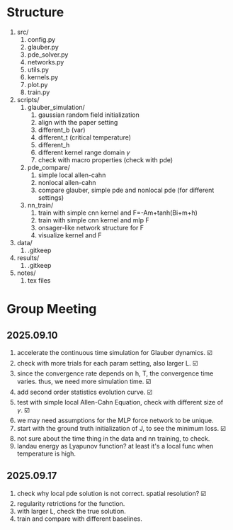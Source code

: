 #  Structure

1. src/
    1. config.py
    2. glauber.py
    3. pde_solver.py
    4. networks.py
    5. utils.py
    6. kernels.py
    7. plot.py
    8. train.py
2. scripts/ 
    1. glauber_simulation/
        1. gaussian random field initialization
        2. align with the paper setting
        3. different_b (var)
        4. different_t (critical temperature)
        5. different_h
        6. different kernel range domain $\gamma$
        7. check with macro properties (check with pde)
    2. pde_compare/
        1. simple local allen-cahn
        2. nonlocal allen-cahn
        3. compare glauber, simple pde and nonlocal pde (for different settings)
    3. nn_train/
        1. train with simple cnn kernel and F=-Am+tanh(Bi+m+h)
        2. train with simple cnn kernel and mlp F
        3. onsager-like network structure for F
        4. visualize kernel and F
3. data/
    1. .gitkeep
4. results/
    1. .gitkeep
5. notes/
    1. tex files


# Group Meeting

## 2025.09.10
1. accelerate the continuous time simulation for Glauber dynamics. ☑️
2. check with more trials for each param setting, also larger L. ☑️
3. since the convergence rate depends on h, T, the convergence time varies. thus, we need more simulation time. ☑️
4. add second order statistics evolution curve. ☑️
5. test with simple local Allen-Cahn Equation, check with different size of $\gamma$. ☑️
6. we may need assumptions for the MLP force network to be unique.
7. start with the ground truth initialization of J, to see the minimum loss. ☑️
8. not sure about the time thing in the data and nn training, to check.
9. landau energy as Lyapunov function? at least it's a local func when temperature is high.

## 2025.09.17
1. check why local pde solution is not correct. spatial resolution? ☑️
2. regularity retrictions for the function.
3. with larger L, check the true solution.
4. train and compare with different baselines.